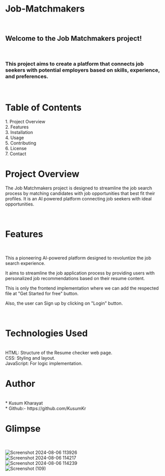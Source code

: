 # Job-Matchmakers
<br>
<h2>Welcome to the Job Matchmakers project!</h2>
<br>
<h3>This project aims to create a platform that connects job seekers with potential employers based on skills, experience, and preferences.</h3>
<br>

<h1>Table of Contents</h1>
1. Project Overview
<br>
2. Features
<br>
3. Installation
<br>
4. Usage
<br>
5. Contributing
<br>
6. License
<br>
7. Contact
<br>

<h1>Project Overview</h1>
<p>The Job Matchmakers project is designed to streamline the job search process by matching candidates with job opportunities that best fit their profiles. It is an AI powered platform connecting job seekers with ideal opportunities.</p>
<br>

<h1>Features</h1>
<br>
<p>This a pioneering AI-powered platform designed to revoluntize the job search experience.<p>
<p>It aims to streamline the job application process by providing users with personalized job recommendations based on their resume content.<p>
<p>This is only the frontend implementation where we can add the respected file at "Get Started for free" button. <p>
<p>Also, the user can Sign up by clicking on "Login" button.<p>
<br>

<h1>Technologies Used</h1>
<br>
HTML: Structure of the Resume checker web page.
<br>
CSS:  Styling and layout.
<br>
JavaScript:  For logic implementation.
<br>

<h1>Author</h1>
<br>
* Kusum Kharayat
<br>
* Github:- https://github.com/KusumKr
<br>

<h1>Glimpse</h1>
<br>

![Screenshot 2024-08-06 113926](https://github.com/user-attachments/assets/3a074b1d-f2b2-4563-885c-475ebcf1e831)
<br>
![Screenshot 2024-08-06 114217](https://github.com/user-attachments/assets/424c05e5-cf98-423c-b37a-2f8741060c35)
<br>
![Screenshot 2024-08-06 114239](https://github.com/user-attachments/assets/20db5305-5b4b-41f5-a129-f90c18a5e5cd)
<br>
![Screenshot (109)](https://github.com/user-attachments/assets/75d25be3-c3e2-454c-be1f-20fc0c45318f)



